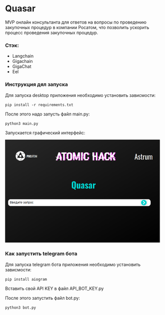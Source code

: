 # Quasar
MVP онлайн консультанта для ответов на вопросы по проведению закупочных процедур в компании Росатом, что позволить ускорить процесс проведения закупочных процедур. 

### Стэк:
- Langchain
- Gigachain
- GigaChat
- Eel

### Инструкция дял запуска
Для запуска desktop приложения необходимо установить зависмости:
```
pip install -r requirements.txt
```

После этого надо запусть файл main.py:
```
python3 main.py
```

Запускается графический интерфейс:

![](./img/screenshot.png)


### Как запустить telegram бота
Для запуска telegram бота приложения необходимо установить зависмости:
```
pip install aiogram
```

Вставить свой API KEY в файл API_BOT_KEY.py

После этого запустить файл bot.py:
```
python3 bot.py
```